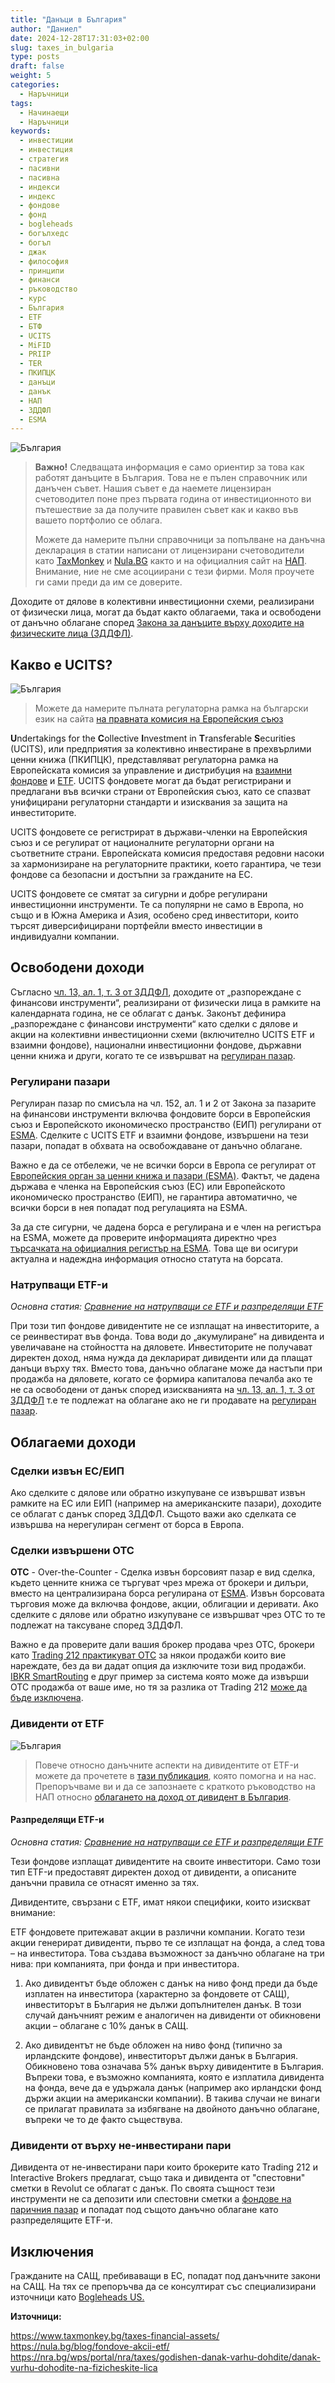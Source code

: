 ```yaml
---
title: "Данъци в България"
author: "Даниел"
date: 2024-12-28T17:31:03+02:00
slug: taxes_in_bulgaria
type: posts
draft: false
weight: 5
categories:
  - Наръчници
tags:
  - Начинаещи
  - Наръчници
keywords:
  - инвестиции
  - инвестиция
  - стратегия
  - пасивни
  - пасивна
  - индекси
  - индекс
  - фондове
  - фонд
  - bogleheads
  - богълхедс
  - богъл
  - джак
  - философия
  - принципи
  - финанси
  - ръководство
  - курс
  - България
  - ETF
  - БТФ
  - UCITS
  - MiFID
  - PRIIP
  - TER
  - ПКИПЦК
  - данъци
  - данък
  - НАП
  - ЗДДФЛ
  - ESMA
---
```


![България](/img/bgflag.png)
> **Важно!**
> Следващата информация е само ориентир за това как работят данъците в България. Това не е пълен справочник или данъчен съвет. Нашия съвет е да наемете лицензиран счетоводител поне през първата година от инвестиционното ви пътешествие за да получите правилен съвет как и какво във вашето портфолио се облага.
>
> Можете да намерите пълни справочници за попълване на данъчна декларация в статии написани от лицензирани счетоводители като [TaxMonkey](https://www.taxmonkey.bg/taxes-financial-assets/) и [Nula.BG](https://nula.bg/blog/fondove-akcii-etf/) както и на официалния сайт на [НАП](https://nra.bg/wps/portal/nra/taxes/godishen-danak-varhu-dohdite/danak-vurhu-dohodite-na-fizicheskite-lica).
> Внимание, ние не сме асоциирани с тези фирми. Моля проучете ги сами преди да им се доверите.


Доходите от дялове в колективни инвестиционни схеми, реализирани от физически лица, могат да бъдат както облагаеми, така и освободени от данъчно облагане според [Закона за данъците върху доходите на физическите лица (ЗДДФЛ)](https://nra.bg/wps/portal/nra/taxes/godishen-danak-varhu-dohdite/danak-vurhu-dohodite-na-fizicheskite-lica).

## Какво е UCITS?

![България](/img/bgflag.png)
> Можете да намерите пълната регулаторна рамка на български език на сайта [на правната комисия на Европейския съюз](https://eur-lex.europa.eu/legal-content/BG/TXT/HTML/?uri=CELEX:02009L0065-20240109)

**U**ndertakings for the **C**ollective **I**nvestment in **T**ransferable **S**ecurities (UCITS), или предприятия за колективно инвестиране в прехвърлими ценни книжа (ПКИПЦК), представляват регулаторна рамка на Европейската комисия за управление и дистрибуция на [взаимни фондове](/dict/mutual_fund) и [ETF](/dict/etf). UCITS фондовете могат да бъдат регистрирани и предлагани във всички страни от Европейския съюз, като се спазват унифицирани регулаторни стандарти и изисквания за защита на инвеститорите.

UCITS фондовете се регистрират в държави-членки на Европейския съюз и се регулират от националните регулаторни органи на съответните страни. Европейската комисия предоставя редовни насоки за хармонизиране на регулаторните практики, което гарантира, че тези фондове са безопасни и достъпни за гражданите на ЕС.

UCITS фондовете се смятат за сигурни и добре регулирани инвестиционни инструменти. Те са популярни не само в Европа, но също и в Южна Америка и Азия, особено сред инвеститори, които търсят диверсифицирани портфейли вместо инвестиции в индивидуални компании.

## Освободени доходи

Съгласно [чл. 13, ал. 1, т. 3 от ЗДДФЛ](https://nra.bg/wps/portal/nra/taxes/godishen-danak-varhu-dohdite/danak-vurhu-dohodite-na-fizicheskite-lica), доходите от „разпореждане с финансови инструменти“, реализирани от физически лица в рамките на календарната година, не се облагат с данък. Законът дефинира „разпореждане с финансови инструменти“ като сделки с дялове и акции на колективни инвестиционни схеми (включително UCITS ETF и взаимни фондове), национални инвестиционни фондове, държавни ценни книжа и други, когато те се извършват на [регулиран пазар](https://www.esma.europa.eu/).

### Регулирани пазари
Регулиран пазар по смисъла на чл. 152, ал. 1 и 2 от Закона за пазарите на финансови инструменти включва фондовите борси в Европейския съюз и Европейското икономическо пространство (ЕИП) регулирани от [ESMA](https://www.esma.europa.eu/). Сделките с UCITS ETF и взаимни фондове, извършени на тези пазари, попадат в обхвата на освобождаване от данъчно облагане.

Важно е да се отбележи, че не всички борси в Европа се регулират от [Европейския орган за ценни книжа и пазари (ESMA)](https://www.esma.europa.eu/). Фактът, че дадена държава е членка на Европейския съюз (ЕС) или Европейското икономическо пространство (ЕИП), не гарантира автоматично, че всички борси в нея попадат под регулацията на ESMA.

За да сте сигурни, че дадена борса е регулирана и е член на регистъра на ESMA, можете да проверите информацията директно чрез [търсачката на официалния регистър на ESMA](https://registers.esma.europa.eu/). Това ще ви осигури актуална и надеждна информация относно статута на борсата.

### Натрупващи ETF-и
_Основна статия: [Сравнение на натрупващи се ETF и разпределящи ETF](/posts/comparison_of_accumulating_etfs_and_distributing_etfs)_

При този тип фондове дивидентите не се изплащат на инвеститорите, а се реинвестират във фонда. Това води до „акумулиране“ на дивидента и увеличаване на стойността на дяловете. Инвеститорите не получават директен доход, няма нужда да декларират дивиденти или да плащат данъци върху тях. Вместо това, данъчно облагане може да настъпи при продажба на дяловете, когато се формира капиталова печалба ако те не са освободени от данък според изискванията на [чл. 13, ал. 1, т. 3 от ЗДДФЛ](https://nra.bg/wps/portal/nra/taxes/godishen-danak-varhu-dohdite/danak-vurhu-dohodite-na-fizicheskite-lica) т.е те подлежат на облагане ако не ги продавате на [регулиран пазар](https://www.esma.europa.eu/).

## Облагаеми доходи

### Сделки извън ЕС/ЕИП
Ако сделките с дялове или обратно изкупуване се извършват извън рамките на ЕС или ЕИП (например на американските пазари), доходите се облагат с данък според ЗДДФЛ. Същото важи ако сделката се извършва на нерегулиран сегмент от борса в Европа.

### Сделки извършени OTC
**OTC**  - Over-the-Counter - Сделка извън борсовият пазар е вид сделка, където ценните книжа се търгуват чрез мрежа от брокери и дилъри, вместо на централизирана борса регулирана от [ESMA](https://www.esma.europa.eu/). Извън борсовата търговия може да включва фондове, акции, облигации и деривати. Ако сделките с дялове или обратно изкупуване се извършват чрез OTC то те подлежат на таксуване според ЗДДФЛ. 

Важно е да проверите дали вашия брокер продава чрез OTC, брокери като [Trading 212 практикуват OTC](https://community.trading212.com/t/are-there-any-plans-to-allow-people-to-disable-otc-when-selling/75094) за някои продажби които вие нареждате, без да ви дадат опция да изключите този вид продажби. [IBKR SmartRouting](https://www.interactivebrokers.com/campus/glossary-terms/smartrouting/) е друг пример за система която може да извърши OTC продажба от ваше име, но тя за разлика от Trading 212 [може да бъде изключена](https://www.interactivebrokers.com/campus/trading-lessons/tws-order-routing-settings/).

### Дивиденти от ETF

![България](/img/bgflag.png)
> Повече относно данъчните аспекти на дивидентите от ETF-и можете да прочетете в [тази публикация](https://www.taxmonkey.bg/taxes-financial-assets/#h43), която помогна и на нас.
> Препоръчваме ви и да се запознаете с краткото ръководство на НАП относно [облагането на доход от дивидент в България](https://nra.bg/wps/portal/nra/taxes/okonchatelen-danak-varhu-dohodi/dividenti).

#### Разпределящи ETF-и
_Основна статия: [Сравнение на натрупващи се ETF и разпределящи ETF](/posts/comparison_of_accumulating_etfs_and_distributing_etfs)_

Тези фондове изплащат дивидентите на своите инвеститори. Само този тип ETF-и предоставят директен доход от дивиденти, а описаните данъчни правила се отнасят именно за тях.

Дивидентите, свързани с ETF, имат някои специфики, които изискват внимание:

ETF фондовете притежават акции в различни компании. Когато тези акции генерират дивиденти, първо те се изплащат на фонда, а след това – на инвеститора. Това създава възможност за данъчно облагане на три нива: при компанията, при фонда и при инвеститора.

1.  Ако дивидентът бъде обложен с данък на ниво фонд преди да бъде изплатен на инвеститора (характерно за фондовете от САЩ), инвеститорът в България не дължи допълнителен данък. В този случай данъчният режим е аналогичен на дивиденти от обикновени акции – облагане с 10% данък в САЩ.
    
2.  Ако дивидентът не бъде обложен на ниво фонд (типично за ирландските фондове), инвеститорът дължи данък в България. Обикновено това означава 5% данък върху дивидентите в България. Въпреки това, е възможно компанията, която е изплатила дивидента на фонда, вече да е удържала данък (например ако ирландски фонд държи акции на американски компании). В такива случаи не винаги се прилагат правилата за избягване на двойното данъчно облагане, въпреки че то де факто съществува.


### Дивиденти от върху не-инвестирани пари
Дивидента от не-инвестирани пари които брокерите като Trading 212 и Interactive Brokers предлагат, също така и дивидента от "спестовни" сметки в Revolut се облагат с данък. По своята същност тези инструменти не са депозити или спестовни сметки а [фондове на паричния пазар](/dict/money_market_fund) и попадат под същото данъчно облагане като разпределящите ETF-и.

## Изключения
Гражданите на САЩ, пребиваващи в ЕС, попадат под данъчните закони на САЩ. На тях се препоръчва да се консултират със специализирани източници като [Bogleheads US.](https://www.bogleheads.org/forum/viewtopic.php?t=384493)



**Източници:**

https://www.taxmonkey.bg/taxes-financial-assets/  
https://nula.bg/blog/fondove-akcii-etf/  
https://nra.bg/wps/portal/nra/taxes/godishen-danak-varhu-dohdite/danak-vurhu-dohodite-na-fizicheskite-lica  
